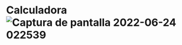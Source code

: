 # Calculadora![Captura de pantalla 2022-06-24 022539](https://user-images.githubusercontent.com/106047014/175611778-6a7d8516-e4e0-4077-a474-62466c6bc9ef.png)
  
